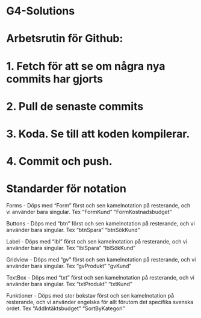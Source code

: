 # G4-Solutions

# Arbetsrutin för Github:
# 1. Fetch för att se om några nya commits har gjorts
# 2. Pull de senaste commits 
# 3. Koda. Se till att koden kompilerar.
# 4. Commit och push. 

# Standarder för notation

Forms - Döps med “Form” först och sen kamelnotation på resterande, och vi använder bara singular. Tex “FormKund” “FormKostnadsbudget”

Buttons - Döps med “btn” först och sen kamelnotation på resterande, och vi använder bara singular. Tex “btnSpara” “btnSökKund”

Label - Döps med “lbl” först och sen kamelnotation på resterande, och vi använder bara singular. Tex “lblSpara” “lblSökKund”

Gridview - Döps med “gv” först och sen kamelnotation på resterande, och vi använder bara singular. Tex “gvProdukt” “gvKund”

TextBox - Döps med “txt” först och sen kamelnotation på resterande, och vi använder bara singular. Tex “txtProdukt” “txtKund”

Funktioner - Döps med stor bokstav först och sen kamelnotation på resterande, och vi använder engelska för allt förutom det specifika svenska ordet. Tex “AddIntäktsbudget” “SortByKategori”
